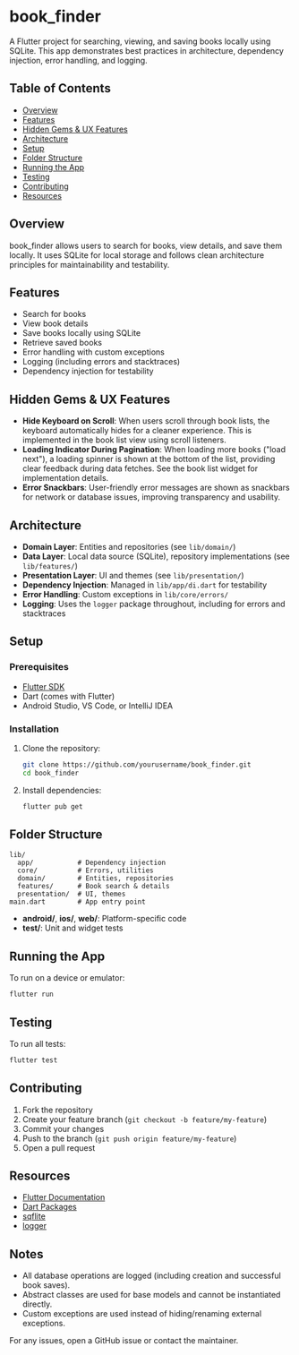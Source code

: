 # book_finder

A Flutter project for searching, viewing, and saving books locally using SQLite. This app demonstrates best practices in architecture, dependency injection, error handling, and logging.

## Table of Contents
- [Overview](#overview)
- [Features](#features)
- [Hidden Gems & UX Features](#hidden-gems--ux-features)
- [Architecture](#architecture)
- [Setup](#setup)
- [Folder Structure](#folder-structure)
- [Running the App](#running-the-app)
- [Testing](#testing)
- [Contributing](#contributing)
- [Resources](#resources)

## Overview
book_finder allows users to search for books, view details, and save them locally. It uses SQLite for local storage and follows clean architecture principles for maintainability and testability.

## Features
- Search for books
- View book details
- Save books locally using SQLite
- Retrieve saved books
- Error handling with custom exceptions
- Logging (including errors and stacktraces)
- Dependency injection for testability

## Hidden Gems & UX Features
- **Hide Keyboard on Scroll**: When users scroll through book lists, the keyboard automatically hides for a cleaner experience. This is implemented in the book list view using scroll listeners.
- **Loading Indicator During Pagination**: When loading more books ("load next"), a loading spinner is shown at the bottom of the list, providing clear feedback during data fetches. See the book list widget for implementation details.
- **Error Snackbars**: User-friendly error messages are shown as snackbars for network or database issues, improving transparency and usability.

## Architecture
- **Domain Layer**: Entities and repositories (see `lib/domain/`)
- **Data Layer**: Local data source (SQLite), repository implementations (see `lib/features/`)
- **Presentation Layer**: UI and themes (see `lib/presentation/`)
- **Dependency Injection**: Managed in `lib/app/di.dart` for testability
- **Error Handling**: Custom exceptions in `lib/core/errors/`
- **Logging**: Uses the `logger` package throughout, including for errors and stacktraces

## Setup
### Prerequisites
- [Flutter SDK](https://docs.flutter.dev/get-started/install)
- Dart (comes with Flutter)
- Android Studio, VS Code, or IntelliJ IDEA

### Installation
1. Clone the repository:
   ```sh
   git clone https://github.com/yourusername/book_finder.git
   cd book_finder
   ```
2. Install dependencies:
   ```sh
   flutter pub get
   ```

## Folder Structure
```
lib/
  app/           # Dependency injection
  core/          # Errors, utilities
  domain/        # Entities, repositories
  features/      # Book search & details
  presentation/  # UI, themes
main.dart        # App entry point
```
- **android/**, **ios/**, **web/**: Platform-specific code
- **test/**: Unit and widget tests

## Running the App
To run on a device or emulator:
```sh
flutter run
```

## Testing
To run all tests:
```sh
flutter test
```

## Contributing
1. Fork the repository
2. Create your feature branch (`git checkout -b feature/my-feature`)
3. Commit your changes
4. Push to the branch (`git push origin feature/my-feature`)
5. Open a pull request

## Resources
- [Flutter Documentation](https://docs.flutter.dev/)
- [Dart Packages](https://pub.dev/)
- [sqflite](https://pub.dev/packages/sqflite)
- [logger](https://pub.dev/packages/logger)

## Notes
- All database operations are logged (including creation and successful book saves).
- Abstract classes are used for base models and cannot be instantiated directly.
- Custom exceptions are used instead of hiding/renaming external exceptions.

For any issues, open a GitHub issue or contact the maintainer.
